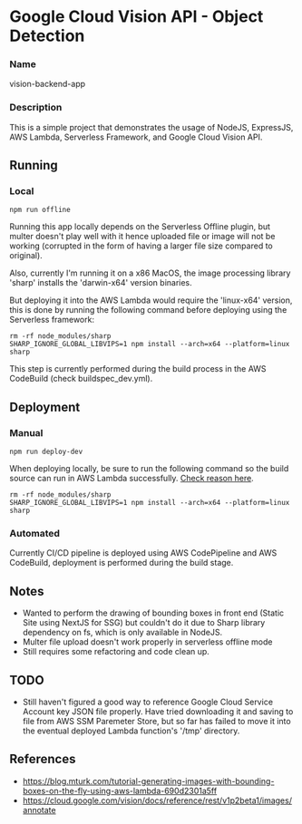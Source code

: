 # Google Cloud Vision API - Object Detection

### Name

vision-backend-app

### Description

This is a simple project that demonstrates the usage of NodeJS, ExpressJS, AWS Lambda, Serverless Framework, and Google Cloud Vision API.

## Running

### Local

    npm run offline

Running this app locally depends on the Serverless Offline plugin, but multer doesn't play well with it hence uploaded file or image will not be working (corrupted in the form of having a larger file size compared to original).

Also, currently I'm running it on a x86 MacOS, the image processing library 'sharp' installs the 'darwin-x64' version binaries.

But deploying it into the AWS Lambda would require the 'linux-x64' version, this is done by running the following command before deploying using the Serverless framework:

    rm -rf node_modules/sharp
    SHARP_IGNORE_GLOBAL_LIBVIPS=1 npm install --arch=x64 --platform=linux sharp

This step is currently performed during the build process in the AWS CodeBuild (check buildspec_dev.yml).

## Deployment

### Manual

    npm run deploy-dev

When deploying locally, be sure to run the following command so the build source can run in AWS Lambda successfully. [Check reason here](Deployment]).

    rm -rf node_modules/sharp
    SHARP_IGNORE_GLOBAL_LIBVIPS=1 npm install --arch=x64 --platform=linux sharp

### Automated

Currently CI/CD pipeline is deployed using AWS CodePipeline and AWS CodeBuild, deployment is performed during the build stage.

## Notes

- Wanted to perform the drawing of bounding boxes in front end (Static Site using NextJS for SSG) but couldn't do it due to Sharp library dependency on fs, which is only available in NodeJS.
- Multer file upload doesn't work properly in serverless offline mode
- Still requires some refactoring and code clean up.

## TODO

- Still haven't figured a good way to reference Google Cloud Service Account key JSON file properly. Have tried downloading it and saving to file from AWS SSM Paremeter Store, but so far has failed to move it into the eventual deployed Lambda function's '/tmp' directory.

## References

- https://blog.mturk.com/tutorial-generating-images-with-bounding-boxes-on-the-fly-using-aws-lambda-690d2301a5ff
- https://cloud.google.com/vision/docs/reference/rest/v1p2beta1/images/annotate
